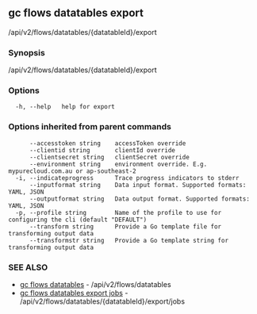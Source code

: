 ## gc flows datatables export

/api/v2/flows/datatables/{datatableId}/export

### Synopsis

/api/v2/flows/datatables/{datatableId}/export

### Options

```
  -h, --help   help for export
```

### Options inherited from parent commands

```
      --accesstoken string    accessToken override
      --clientid string       clientId override
      --clientsecret string   clientSecret override
      --environment string    environment override. E.g. mypurecloud.com.au or ap-southeast-2
  -i, --indicateprogress      Trace progress indicators to stderr
      --inputformat string    Data input format. Supported formats: YAML, JSON
      --outputformat string   Data output format. Supported formats: YAML, JSON
  -p, --profile string        Name of the profile to use for configuring the cli (default "DEFAULT")
      --transform string      Provide a Go template file for transforming output data
      --transformstr string   Provide a Go template string for transforming output data
```

### SEE ALSO

* [gc flows datatables](gc_flows_datatables.html)	 - /api/v2/flows/datatables
* [gc flows datatables export jobs](gc_flows_datatables_export_jobs.html)	 - /api/v2/flows/datatables/{datatableId}/export/jobs


